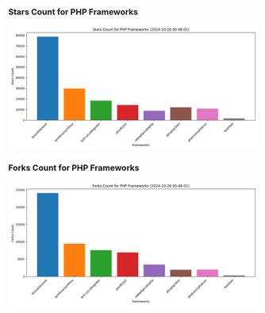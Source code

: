 ### Stars Count for PHP Frameworks

![Stars Chart](./archive/charts/20241026004801_stars_count.png)

### Forks Count for PHP Frameworks

![Forks Chart](./archive/charts/20241026004801_forks_count.png)

